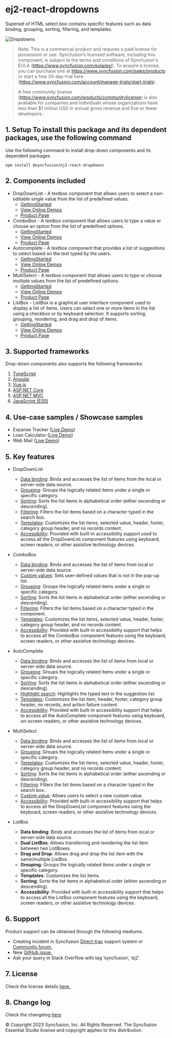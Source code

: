 # ej2-react-dropdowns

Superset of HTML select box contains specific features such as data binding, grouping, sorting, filtering, and templates.

![Dropdowns](https://ej2.syncfusion.com/products/images/dropdowns/readme.gif)

>Note: This is a commercial product and requires a paid license for possession or use. Syncfusion’s licensed software, including this component, is subject to the terms and conditions of Syncfusion's EULA (https://www.syncfusion.com/eula/es/). To acquire a license, you can purchase one at https://www.syncfusion.com/sales/products or start a free 30-day trial here (https://www.syncfusion.com/account/manage-trials/start-trials).

>A free community license (https://www.syncfusion.com/products/communitylicense) is also available for companies and individuals whose organizations have less than $1 million USD in annual gross revenue and five or fewer developers..

## 1. Setup To install this package and its dependent packages, use the following command

Use the following command to install drop-down components and its dependent packages

```
npm install @syncfusion/ej2-react-dropdowns
```

## 2. Components included

* DropDownList - A textbox component that allows users to select a non-editable single value from the list of predefined values.
    * [GettingStarted](https://ej2.syncfusion.com/react/documentation/drop-down-list/getting-started)
    * [View Online Demos](https://ej2.syncfusion.com/react/demos/#/material/drop-down-list/default)
    * [Product Page](https://www.syncfusion.com/products/react/dropdownlist)
* ComboBox - A textbox component that allows users to type a value or choose an option from the list of predefined options.
    * [GettingStarted](https://ej2.syncfusion.com/react/documentation/combo-box/getting-started)
    * [View Online Demos](https://ej2.syncfusion.com/react/demos/#/material/combo-box/default)
    * [Product Page](https://www.syncfusion.com/products/react/combobox)
* Autocomplete - A textbox component that provides a list of suggestions to select based on the text typed by the users.
    * [GettingStarted](https://ej2.syncfusion.com/react/documentation/auto-complete/getting-started)
    * [View Online Demos](https://ej2.syncfusion.com/react/demos/#/material/auto-complete/default)
    * [Product Page](https://www.syncfusion.com/products/react/autocomplete)
* MultiSelect - A textbox component that allows users to type or choose multiple values from the list of predefined options.
    * [GettingStarted](https://ej2.syncfusion.com/react/documentation/multi-select/getting-started)
    * [View Online Demos](https://ej2.syncfusion.com/react/demos/#/material/multi-select/default)
    * [Product Page](https://www.syncfusion.com/products/react/multiselect)
* ListBox - ListBox is a graphical user interface component used to display a list of items. Users can select one or more items in the list using a checkbox or by keyboard selection. It supports sorting, grouping, reordering, and drag and drop of items.
    * [GettingStarted](https://ej2.syncfusion.com/react/documentation/list-box/getting-started)
    * [View Online Demos](https://ej2.syncfusion.com/react/demos/#/material/list-box/default)
    * [Product Page](https://www.syncfusion.com/products/react/listbox)

## 3. Supported frameworks

Drop-down components also supports the following frameworks:
1.	[TypeScript](https://ej2.syncfusion.com/demos/#/material)
2.	[Angular](https://ej2.syncfusion.com/angular/demos/#/material)
3.	[Vue.js](https://ej2.syncfusion.com/vue/demos/#/material)
4.	[ASP.NET Core](https://ej2.syncfusion.com/aspnetcore/)
5.	[ASP.NET MVC](https://ej2.syncfusion.com/aspnetcore/)
6.	[JavaScript (ES5)](https://ej2.syncfusion.com/javascript/demos/#/material)

## 4. Use-case samples / Showcase samples

* Expanse Tracker ([Live Demo](https://ej2.syncfusion.com/showcase/typescript/expensetracker/?utm_source=npm&utm_campaign=dropdown#/dashboard))
* Loan Calculator ([Live Demo](https://ej2.syncfusion.com/showcase/typescript/loancalculator/?utm_source=npm&utm_campaign=dropdwonlist#/default))
* Web Mail ([Live Demo](https://ej2.syncfusion.com/showcase/typescript/webmail/#/home))

## 5. Key features
* DropDownList
    * [Data binding](https://ej2.syncfusion.com/react/demos/#/material/drop-down-list/data-binding): Binds and accesses the list of items from the local or server-side data source.
    * [Grouping](https://ej2.syncfusion.com/react/demos/#/material/drop-down-list/grouping-icon): Groups the logically related items under a single or specific category.
    * [Sorting](https://ej2.syncfusion.com/react/documentation/api/drop-down-list#sortorder): Sorts the list items in alphabetical order (either ascending or descending).
    * [Filtering](https://ej2.syncfusion.com/react/demos/#/material/drop-down-list/filtering): Filters the list items based on a character typed in the search box.
    * [Templates](https://ej2.syncfusion.com/react/demos/#/material/drop-down-list/template): Customizes the list items, selected value, header, footer, category group header, and no records content.
    * [Accessibility](https://ej2.syncfusion.com/react/documentation/drop-down-list/accessibility): Provided with built-in accessibility support used to access all the DropDownList component features using keyboard, screen readers, or other assistive technology devices.


* ComboBox
    * [Data binding](https://ej2.syncfusion.com/react/demos/#/material/combo-box/data-binding): Binds and accesses the list of items from local or server-side data source.
    * [Custom values](https://ej2.syncfusion.com/react/demos/#/material/combo-box/custom-value): Sets user-defined values that is not in the pop-up list.
    * [Grouping](https://ej2.syncfusion.com/react/demos/#/material/combo-box/grouping-icon): Groups the logically related items under a single or specific category.
    * [Sorting](https://ej2.syncfusion.com/react/documentation/api/combo-box#sortorder): Sorts the list items in alphabetical order (either ascending or descending).
    * [Filtering](https://ej2.syncfusion.com/react/demos/#/material/combo-box/filtering): Filters the list items based on a character typed in the component.
    * [Templates](https://ej2.syncfusion.com/react/demos/#/material/combo-box/template): Customizes the list items, selected value, header, footer, category group header, and no records content.
    * [Accessibility](https://ej2.syncfusion.com/react/documentation/combo-box/accessibility): Provided with built-in accessibility support that helps to access all the ComboBox component features using the keyboard, screen readers, or other assistive technology devices.


* AutoComplete
    * [Data binding](https://ej2.syncfusion.com/react/demos/#/material/auto-complete/data-binding): Binds and accesses the list of items from local or server-side data source.
    * [Grouping](https://ej2.syncfusion.com/react/demos/#/material/auto-complete/grouping-icon): Groups the logically related items under a single or specific category.
    * [Sorting](https://ej2.syncfusion.com/react/documentation/api/auto-complete#sortorder): Sorts the list items in alphabetical order (either ascending or descending).
    * [Highlight search](https://ej2.syncfusion.com/react/demos/#/material/auto-complete/highlight): Highlights the typed text in the suggestion list.
    * [Templates](https://ej2.syncfusion.com/react/demos/#/material/auto-complete/template): Customizes the list item, header, footer, category group header, no records, and action failure content.
    * [Accessibility](https://ej2.syncfusion.com/react/documentation/auto-complete/accessibility): Provided with built-in accessibility support that helps to access all the AutoComplete component features using keyboard, on-screen readers, or other assistive technology devices.


* MultiSelect
    * [Data binding](https://ej2.syncfusion.com/react/demos/#/material/multi-select/data-binding): Binds and accesses the list of items from local or server-side data source.
    * [Grouping](https://ej2.syncfusion.com/react/demos/#/material/multi-select/grouping): Groups the logically related items under a single or specific category.
    * [Templates](https://ej2.syncfusion.com/react/demos/#/material/multi-select/template): Customizes the list items, selected value, header, footer, category group header, and     no records content.
    * [Sorting](https://ej2.syncfusion.com/react/documentation/api/multi-select#sortorder): Sorts the list items in alphabetical order (either ascending or descending).
    * [Filtering](https://ej2.syncfusion.com/react/demos/#/material/multi-select/filtering): Filters the list items based on a character typed in the search box.
    * [Custom value](https://ej2.syncfusion.com/react/demos/#/material/multi-select/custom-value): Allows users to select a new custom value.
    * [Accessibility](https://ej2.syncfusion.com/react/documentation/multi-select/accessibility): Provided with built-in accessibility support that helps to access all the      DropDownList component features using the keyboard, screen readers, or other assistive technology devices.

* ListBox
    * **Data binding**: Binds and accesses the list of items from local or server-side data source.
    * **Dual ListBox**: Allows transferring and reordering the list item between two ListBoxes.
    * **Drag and Drop**: Allows drag and drop the list item with the same/multiple ListBox.
    * **Grouping**: Groups the logically related items under a single or specific category.
    * **Templates**: Customizes the list items.
    * **Sorting**: Sorts the list items in alphabetical order (either ascending or descending).
    * **Accessibility**: Provided with built-in accessibility support that helps to access all the ListBox component features using the keyboard, screen readers, or other assistive technology devices.

## 6. Support
Product support can be obtained through the following mediums:
* Creating incident in Syncfusion [Direct-trac](https://www.syncfusion.com/support/directtrac/incidents?utm_source=npm&utm_campaign=dropdwon) support system or [Community forum.](https://www.syncfusion.com/forums/essential-js2?utm_source=npm&utm_campaign=dropdwon)
* New [GitHub issue.](https://github.com/syncfusion/ej2-react-ui-components/issues/new)
* Ask your query in Stack Overflow with tag ‘syncfusion’, ‘ej2’.

 
## 7. License 
Check the license details [here.](https://github.com/syncfusion/ej2/blob/master/license?utm_source=npm&utm_campaign=dropdown)

## 8. Change log 
 Check the changelog [here](https://github.com/syncfusion/ej2-react-ui-components/blob/master/components/dropdowns/CHANGELOG.md)

© Copyright 2023 Syncfusion, Inc. All Rights Reserved. The Syncfusion Essential Studio license and copyright applies to this distribution.
